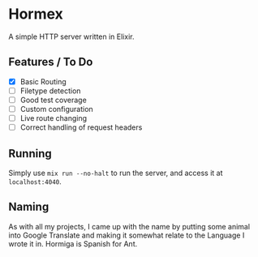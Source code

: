 # Hormex
A simple HTTP server written in Elixir.

## Features / To Do
- [X] Basic Routing
- [ ] Filetype detection
- [ ] Good test coverage
- [ ] Custom configuration
- [ ] Live route changing
- [ ] Correct handling of request headers

## Running
Simply use `mix run --no-halt` to run the server, and access it at `localhost:4040`.

## Naming
As with all my projects, I came up with the name by putting some animal into Google Translate and making it somewhat relate to the Language I wrote it in. Hormiga is Spanish for Ant.
